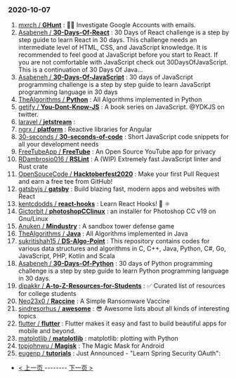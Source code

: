 ### 2020-10-07 
1. [
        mxrch /
**GHunt**](https://github.com/mxrch/GHunt) : 🕵️‍♂️ Investigate Google Accounts with emails.
1. [
        Asabeneh /
**30-Days-Of-React**](https://github.com/Asabeneh/30-Days-Of-React) : 30 Days of React challenge is a step by step guide to learn React in 30 days. This challenge needs an intermediate level of HTML, CSS, and JavaScript knowledge. It is recommended to feel good at JavaScript before you start to React. If you are not comfortable with JavaScript check out 30DaysOfJavaScript. This is a continuation of 30 Days Of Java…
1. [
        Asabeneh /
**30-Days-Of-JavaScript**](https://github.com/Asabeneh/30-Days-Of-JavaScript) : 30 days of JavaScript programming challenge is a step by step guide to learn JavaScript programming language in 30 days
1. [
        TheAlgorithms /
**Python**](https://github.com/TheAlgorithms/Python) : All Algorithms implemented in Python
1. [
        getify /
**You-Dont-Know-JS**](https://github.com/getify/You-Dont-Know-JS) : A book series on JavaScript. @YDKJS on twitter.
1. [
        laravel /
**jetstream**](https://github.com/laravel/jetstream) : 
1. [
        ngrx /
**platform**](https://github.com/ngrx/platform) : Reactive libraries for Angular
1. [
        30-seconds /
**30-seconds-of-code**](https://github.com/30-seconds/30-seconds-of-code) : Short JavaScript code snippets for all your development needs
1. [
        FreeTubeApp /
**FreeTube**](https://github.com/FreeTubeApp/FreeTube) : An Open Source YouTube app for privacy
1. [
        RDambrosio016 /
**RSLint**](https://github.com/RDambrosio016/RSLint) : A (WIP) Extremely fast JavaScript linter and Rust crate
1. [
        OpenSouceCode /
**Hacktoberfest2020**](https://github.com/OpenSouceCode/Hacktoberfest2020) : Make your first Pull Request and earn a free tee from GitHub!
1. [
        gatsbyjs /
**gatsby**](https://github.com/gatsbyjs/gatsby) : Build blazing fast, modern apps and websites with React
1. [
        kentcdodds /
**react-hooks**](https://github.com/kentcdodds/react-hooks) : Learn React Hooks! 🎣 ⚛
1. [
        Gictorbit /
**photoshopCClinux**](https://github.com/Gictorbit/photoshopCClinux) : an installer for Photoshop CC v19 on Gnu/Linux
1. [
        Anuken /
**Mindustry**](https://github.com/Anuken/Mindustry) : A sandbox tower defense game
1. [
        TheAlgorithms /
**Java**](https://github.com/TheAlgorithms/Java) : All Algorithms implemented in Java
1. [
        sukritishah15 /
**DS-Algo-Point**](https://github.com/sukritishah15/DS-Algo-Point) : This repository contains codes for various data structures and algorithms in C, C++, Java, Python, C#, Go, JavaScript, PHP, Kotlin and Scala
1. [
        Asabeneh /
**30-Days-Of-Python**](https://github.com/Asabeneh/30-Days-Of-Python) : 30 days of Python programming challenge is a step by step guide to learn Python programming language in 30 days.
1. [
        dipakkr /
**A-to-Z-Resources-for-Students**](https://github.com/dipakkr/A-to-Z-Resources-for-Students) : ✅ Curated list of resources for college students
1. [
        Neo23x0 /
**Raccine**](https://github.com/Neo23x0/Raccine) : A Simple Ransomware Vaccine
1. [
        sindresorhus /
**awesome**](https://github.com/sindresorhus/awesome) : 😎 Awesome lists about all kinds of interesting topics
1. [
        flutter /
**flutter**](https://github.com/flutter/flutter) : Flutter makes it easy and fast to build beautiful apps for mobile and beyond.
1. [
        matplotlib /
**matplotlib**](https://github.com/matplotlib/matplotlib) : matplotlib: plotting with Python
1. [
        topjohnwu /
**Magisk**](https://github.com/topjohnwu/Magisk) : The Magic Mask for Android
1. [
        eugenp /
**tutorials**](https://github.com/eugenp/tutorials) : Just Announced - "Learn Spring Security OAuth": 

- [ < 上一页 ](https://github.com/able8/github-trending-daily-record/blob/master/2020-10-06.md) -------- [ 下一页 > ](https://github.com/able8/github-trending-daily-record/blob/master/2020-10-08.md)